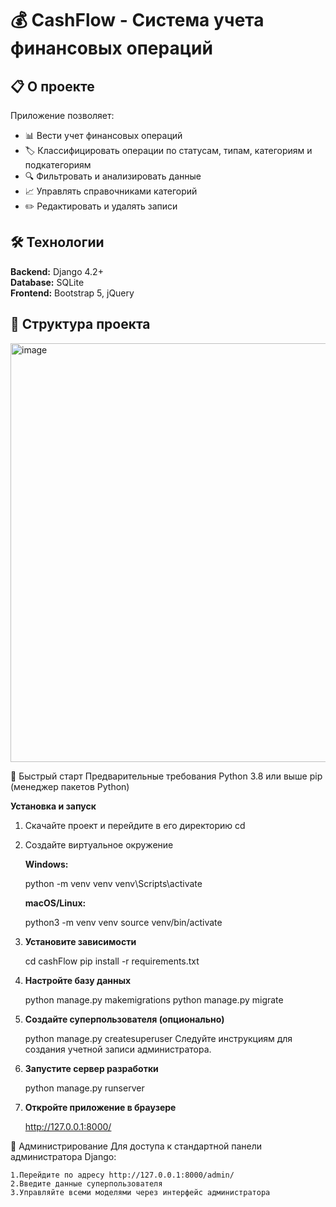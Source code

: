 # 💰 CashFlow - Система учета финансовых операций

## 📋 О проекте

Приложение позволяет:
- 📊 Вести учет финансовых операций
- 🏷️ Классифицировать операции по статусам, типам, категориям и подкатегориям
- 🔍 Фильтровать и анализировать данные
- 📈 Управлять справочниками категорий
- ✏️ Редактировать и удалять записи

## 🛠 Технологии

**Backend:** Django 4.2+  
**Database:** SQLite  
**Frontend:** Bootstrap 5, jQuery

## 📁 Структура проекта

<img width="617" height="670" alt="image" src="https://github.com/user-attachments/assets/2421b111-a163-440d-a9b8-cb431400dfa6" />


🚀 Быстрый старт
Предварительные требования
Python 3.8 или выше
pip (менеджер пакетов Python)

<b> Установка и запуск </b>

1.  Скачайте проект и перейдите в его директорию  cd 
    
2.  Создайте виртуальное окружение
    
    **Windows:**
    
    python -m venv venv
    venv\Scripts\activate
    
    **macOS/Linux:**

    python3 -m venv venv
    source venv/bin/activate

3.  **Установите зависимости**

    cd cashFlow
    pip install -r requirements.txt

4.  **Настройте базу данных**

    python manage.py makemigrations
    python manage.py migrate

5.  **Создайте суперпользователя (опционально)**

    python manage.py createsuperuser
    Следуйте инструкциям для создания учетной записи администратора.

6.  **Запустите сервер разработки**

    python manage.py runserver

7.  **Откройте приложение в браузере**

    http://127.0.0.1:8000/


🔧 Администрирование
Для доступа к стандартной панели администратора Django:

    1.Перейдите по адресу http://127.0.0.1:8000/admin/
    2.Введите данные суперпользователя
    3.Управляйте всеми моделями через интерфейс администратора
